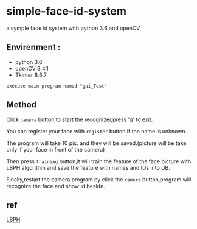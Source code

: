 # simple-face-id-system
a symple face id system with python 3.6 and openCV


Envirenment :  
---
-  python 3.6  
-  openCV 3.4.1  
-  Tkinter 8.6.7  
                      
` execute main program named "gui_Test" `

Method
---
Click `camera` button to start the recognizer,press 'q' to exit.

You can register your face with `register` button if the name is unknown.

The program will take 10 pic. and they will be saved.(picture will be take only if your face in front of the camera)

Then press `training` button,it will train the feature of the face picture with LBPH algorithm and save the feature with names and IDs into DB.

Finally,restart the camera program by click the `camera` button,program will recognize the face and show id beside.



ref
---
 [LBPH](https://towardsdatascience.com/face-recognition-how-lbph-works-90ec258c3d6b)
